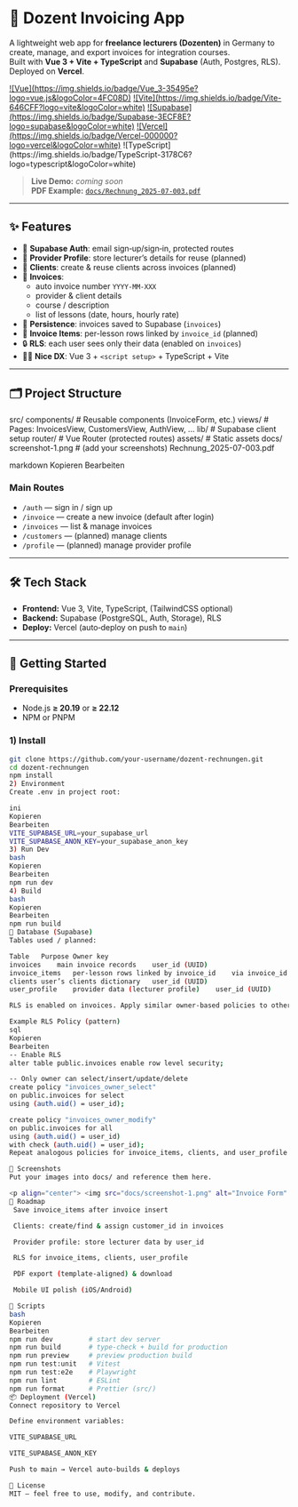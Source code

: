 # 📄 Dozent Invoicing App

A lightweight web app for **freelance lecturers (Dozenten)** in Germany to create, manage, and export invoices for integration courses.  
Built with **Vue 3 + Vite + TypeScript** and **Supabase** (Auth, Postgres, RLS). Deployed on **Vercel**.

<p align="left">
  <a href="https://vuejs.org/">![Vue](https://img.shields.io/badge/Vue_3-35495e?logo=vue.js&logoColor=4FC08D)</a>
  <a href="https://vitejs.dev/">![Vite](https://img.shields.io/badge/Vite-646CFF?logo=vite&logoColor=white)</a>
  <a href="https://supabase.com/">![Supabase](https://img.shields.io/badge/Supabase-3ECF8E?logo=supabase&logoColor=white)</a>
  <a href="https://vercel.com/">![Vercel](https://img.shields.io/badge/Vercel-000000?logo=vercel&logoColor=white)</a>
  ![TypeScript](https://img.shields.io/badge/TypeScript-3178C6?logo=typescript&logoColor=white)
</p>

> **Live Demo:** _coming soon_  
> **PDF Example:** [`docs/Rechnung_2025-07-003.pdf`](docs/Rechnung_2025-07-003.pdf)

---

## ✨ Features

- 🔑 **Supabase Auth**: email sign‑up/sign‑in, protected routes
- 👤 **Provider Profile**: store lecturer’s details for reuse (planned)
- 👥 **Clients**: create & reuse clients across invoices (planned)
- 🧾 **Invoices**:
  - auto invoice number `YYYY-MM-XXX`
  - provider & client details
  - course / description
  - list of lessons (date, hours, hourly rate)
- 💾 **Persistence**: invoices saved to Supabase (`invoices`)
- 🧱 **Invoice Items**: per-lesson rows linked by `invoice_id` (planned)
- 🔒 **RLS**: each user sees only their data (enabled on `invoices`)
- 🧑‍💻 **Nice DX**: Vue 3 + `<script setup>` + TypeScript + Vite

---

## 🗂 Project Structure

src/
components/ # Reusable components (InvoiceForm, etc.)
views/ # Pages: InvoicesView, CustomersView, AuthView, ...
lib/ # Supabase client setup
router/ # Vue Router (protected routes)
assets/ # Static assets
docs/
screenshot-1.png # (add your screenshots)
Rechnung_2025-07-003.pdf

markdown
Kopieren
Bearbeiten

### Main Routes

- `/auth` — sign in / sign up
- `/invoice` — create a new invoice (default after login)
- `/invoices` — list & manage invoices
- `/customers` — (planned) manage clients
- `/profile` — (planned) manage provider profile

---

## 🛠 Tech Stack

- **Frontend:** Vue 3, Vite, TypeScript, (TailwindCSS optional)
- **Backend:** Supabase (PostgreSQL, Auth, Storage), RLS
- **Deploy:** Vercel (auto‑deploy on push to `main`)

---

## 🚀 Getting Started

### Prerequisites

- Node.js **≥ 20.19** or **≥ 22.12**
- NPM or PNPM

### 1) Install

```bash
git clone https://github.com/your-username/dozent-rechnungen.git
cd dozent-rechnungen
npm install
2) Environment
Create .env in project root:

ini
Kopieren
Bearbeiten
VITE_SUPABASE_URL=your_supabase_url
VITE_SUPABASE_ANON_KEY=your_supabase_anon_key
3) Run Dev
bash
Kopieren
Bearbeiten
npm run dev
4) Build
bash
Kopieren
Bearbeiten
npm run build
🧾 Database (Supabase)
Tables used / planned:

Table	Purpose	Owner key
invoices	main invoice records	user_id (UUID)
invoice_items	per-lesson rows linked by invoice_id	via invoice_id
clients	user’s clients dictionary	user_id (UUID)
user_profile	provider data (lecturer profile)	user_id (UUID)

RLS is enabled on invoices. Apply similar owner‑based policies to other tables.

Example RLS Policy (pattern)
sql
Kopieren
Bearbeiten
-- Enable RLS
alter table public.invoices enable row level security;

-- Only owner can select/insert/update/delete
create policy "invoices_owner_select"
on public.invoices for select
using (auth.uid() = user_id);

create policy "invoices_owner_modify"
on public.invoices for all
using (auth.uid() = user_id)
with check (auth.uid() = user_id);
Repeat analogous policies for invoice_items, clients, and user_profile with their respective owner fields.

📸 Screenshots
Put your images into docs/ and reference them here.

<p align="center"> <img src="docs/screenshot-1.png" alt="Invoice Form" width="800"><br/> <em>Invoice form with auto number and lesson items</em> </p>
🧭 Roadmap
 Save invoice_items after invoice insert

 Clients: create/find & assign customer_id in invoices

 Provider profile: store lecturer data by user_id

 RLS for invoice_items, clients, user_profile

 PDF export (template-aligned) & download

 Mobile UI polish (iOS/Android)

🧪 Scripts
bash
Kopieren
Bearbeiten
npm run dev         # start dev server
npm run build       # type-check + build for production
npm run preview     # preview production build
npm run test:unit   # Vitest
npm run test:e2e    # Playwright
npm run lint        # ESLint
npm run format      # Prettier (src/)
📦 Deployment (Vercel)
Connect repository to Vercel

Define environment variables:

VITE_SUPABASE_URL

VITE_SUPABASE_ANON_KEY

Push to main → Vercel auto-builds & deploys

📝 License
MIT — feel free to use, modify, and contribute.
```
